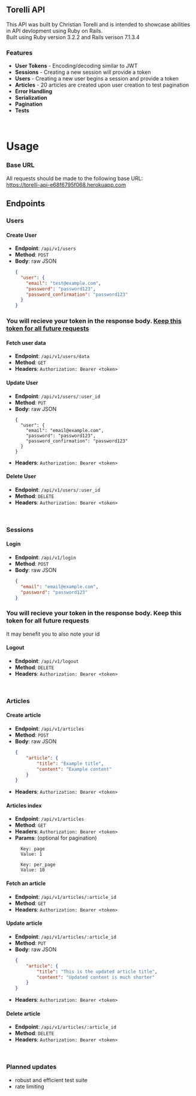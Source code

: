 ## Torelli API
This API was built by Christian Torelli and is intended to showcase abilities in API devlopment using Ruby on Rails.<br>
Built using Ruby version 3.2.2 and Rails verison 7.1.3.4
<br>

### Features
- **User Tokens** - Encoding/decoding similar to JWT
- **Sessions** - Creating a new session will provide a token
- **Users** - Creating a new user begins a session and provide a token
- **Articles** - 20 articles are created upon user creation to test pagination
- **Error Handling**
- **Serialization**
- **Pagination**
- **Tests**
<br>

# Usage
### Base URL
All requests should be made to the following base URL:<br>
https://torelli-api-e68f6795f068.herokuapp.com

## Endpoints
### **Users**
#### Create User
- **Endpoint**: `/api/v1/users`
- **Method**: `POST`
- **Body**: raw JSON
    ```json
    {
      "user": {
        "email": "test@example.com",
        "password": "password123",
        "password_confirmation": "password123"
      }
    }
    ```
### **You will recieve your token in the response body. <u>Keep this token for all future requests</u>**

#### Fetch user data
- **Endpoint**: `/api/v1/users/data`
- **Method**: `GET`
- **Headers**: `Authorization: Bearer <token>`

#### Update User
- **Endpoint**: `/api/v1/users/:user_id`
- **Method**: `PUT`
- **Body**: raw JSON
  ```
  {
    "user": {
      "email": "email@example.com",
      "password": "password123",
      "password_confirmation": "password123"
    }
  }
  ```
- **Headers**: `Authorization: Bearer <token>`

#### Delete User
- **Endpoint**: `/api/v1/users/:user_id`
- **Method**: `DELETE`
- **Headers**: `Authorization: Bearer <token>`
<br>

### **Sessions**
#### Login
- **Endpoint**: `/api/v1/login`
- **Method**: `POST`
- **Body**: raw JSON
    ```json
    {
      "email": "email@example.com",
      "password": "password123"
    }
    ```
### **You will recieve your token in the response body. Keep this token for all future requests**
It may benefit you to also note your id

#### Logout
- **Endpoint**: `/api/v1/logout`
- **Method**: `DELETE`
- **Headers**: `Authorization: Bearer <token>`
<br>

### **Articles**
#### Create article
- **Endpoint**: `/api/v1/articles`
- **Method**: `POST`
- **Body**: raw JSON
    ```json
    {
        "article": {
            "title": "Example title",
            "content": "Example content"
        }
    }
    ```
- **Headers**: `Authorization: Bearer <token>`

#### Articles index
- **Endpoint**: `/api/v1/articles`
- **Method**: `GET`
- **Headers**: `Authorization: Bearer <token>`
- **Params**: (optional for pagination)
  ```
    Key: page
    Value: 1

    Key: per_page
    Value: 10
  ```

#### Fetch an article
- **Endpoint**: `/api/v1/articles/:article_id`
- **Method**: `GET`
- **Headers**: `Authorization: Bearer <token>`

#### Update article
- **Endpoint**: `/api/v1/articles/:article_id`
- **Method**: `PUT`
- **Body**: raw JSON
    ```json
    {
        "article": {
            "title": "This is the updated article title",
            "content": "Updated content is much shorter"
        }
    }
    ```
- **Headers**: `Authorization: Bearer <token>`

#### Delete article
- **Endpoint**: `/api/v1/articles/:article_id`
- **Method**: `DELETE`
- **Headers**: `Authorization: Bearer <token>`
<br>


### Planned updates
- robust and efficient test suite
- rate limiting